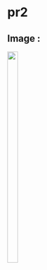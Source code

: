 # pr2

## Image :
<p>
 
 <img  src = "https://github.com/Mannpandya27/PR-2_Designer-2/assets/132265675/c1837cf8-e8bb-42d5-a9ca-c2838a0435c5" width=22% height=35% >
 
  </P>
